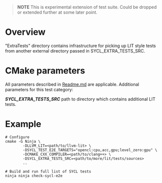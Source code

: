 > **NOTE**
> This is experimental extension of test suite. Could be dropped or extended
> further at some later point.

# Overview

"ExtraTests" directory contains infrastructure for picking up LIT style tests
from another external directory passed in SYCL_EXTRA_TESTS_SRC.

# CMake parameters

All parameters described in [Readme.md](../README.md#cmake-parameters) are
applicable. Additional parameters for this test category:

***SYCL_EXTRA_TESTS_SRC*** path to directory which contains additional LIT
tests.

# Example

```
# Configure
cmake -G Ninja \
        -DLLVM_LIT=<path/to/llvm-lit> \
        -DSYCL_TEST_E2E_TARGETS="opencl:cpu,acc,gpu;level_zero:gpu" \
        -DCMAKE_CXX_COMPILER=<path/to/clang++> \
        -DSYCL_EXTRA_TESTS_SRC=<path/to/more/lit/tests/sources>
        ..

# Build and run full list of SYCL tests
ninja ninja check-sycl-e2e
```
